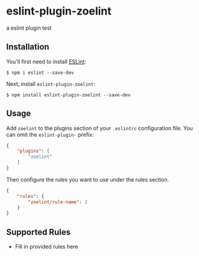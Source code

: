# eslint-plugin-zoelint

a eslint plugin test

## Installation

You'll first need to install [ESLint](http://eslint.org):

```
$ npm i eslint --save-dev
```

Next, install `eslint-plugin-zoelint`:

```
$ npm install eslint-plugin-zoelint --save-dev
```


## Usage

Add `zoelint` to the plugins section of your `.eslintrc` configuration file. You can omit the `eslint-plugin-` prefix:

```json
{
    "plugins": [
        "zoelint"
    ]
}
```


Then configure the rules you want to use under the rules section.

```json
{
    "rules": {
        "zoelint/rule-name": 2
    }
}
```

## Supported Rules

* Fill in provided rules here





